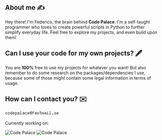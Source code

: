 ## About me :writing_hand:

Hey there! I'm Federico, the brain behind **Code Palace**. I'm a self-taught programmer who loves to create powerful scripts in Python to further simplify everyday life. Feel free to explore my projects, and even build upon them!

## Can I use your code for my own projects? 🖋️

You are **100%** free to use my projects for whatever you want! But also remember to do some research on the packages/dependencies I use, because some of those might contain some legal information in terms of usage.

## How can I contact you? ✉️
[![email](https://raw.githubusercontent.com/federicocotogno/federicocotogno/main/email.jpg)](https://github.com/federicocotogno)




Currently working on:

![Code Palace](https://img.shields.io/badge/React_Native-Working-blue?logo=react&?style=flat)
![Code Palace](https://img.shields.io/badge/Android-Working-blue?logo=android&?style=flat)
